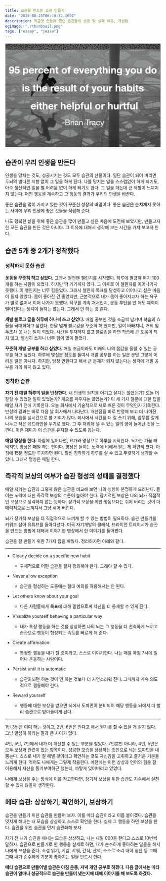 ```yaml
---
title: 습관을 만드는 습관 만들기
date: "2020-08-23T06:40:32.169Z"
description: 지금껏 만들려 했던 습관들의 성공 및 실패 이유, 개선점
ogimage: "./thumbnail.png"
tags: ["essay", "jesse"]
---
```


![](./thumbnail.png)

## 습관이 우리 인생을 만든다

인생을 망치는 것도, 성공시키는 것도 모두 습관의 산물이다. 일단 습관이 되어 버리면 두뇌의 별다른 저항 없이 그 일을 하게 된다. 나를 망치는 일을 스스럼없이 하게 되기도, 아주 생산적인 일을 별 어려움 없이 하게 되기도 한다. 그 일을 하는데 큰 저항이 느껴지지 않는다. 어떤 행동을 계속하고 그 행동의 결과가 우리의 인생을 바꾼다.

좋은 습관을 많이 가지고 있는 것이 꾸준한 성장의 비밀이다. 좋은 습관은 눈치채지 못하는 사이에 우리 인생에 좋은 것들을 적립해 준다.

나도 행복한 삶을 위해 좋은 습관을 많이 만들고 싶은 마음에 도전해 보았지만, 만들고자 한 모든 습관을 만든 것은 아니다. 그 이유에 대해서 생각해 보는 시간을 가져 보고자 한다.

## 습관 5개 중 2개가 정착했다

### 정착하지 못한 습관

**운동을 꾸준히 하고 싶었다.** 그래서 원펀맨 첼린지를 시작했다. 하루에 팔굽혀 펴기 100개를 하는 사람이 되었다. 하지만 딱 거기까지 였다. 그 이후로 이 첼린지를 이어나가지 못했다. 이 첼린지는 너무 힘들었다. 그래서 첼린지 목표를 달성하고 이어나고 싶은 마음이 들지 않았다. 몸이 좋아진 건 좋았지만, 근본적으로 내가 몸이 좋아지고자 하는 욕구가 별로 없어서 이어 나가지 못했다. 탁구를 계속 쳐서인지, 운동 루틴을 안 해도 체력이 떨어진다는 생각이 들지는 않는다. 그래서 안 하는 것 같다.

**개발 블로그 글을 하루에 하나씩 쓰고 싶었다.** 매일 공부한 것을 조금씩 남기며 학습의 효율을 극대화하고 싶었다. 한달 넘게 블로깅을 꾸준히 해 왔지만, 일이 바빠지니, 거의 엄두조차 못 내는 일이 되었다. 시간을 투자하지 않고 블로깅을 하면 학습에 큰 도움이 되지 않고, 열심히 쓰자니 너무 힘이 많이 들었다.

**꾸준히 개발 공부를 하고 싶었다.** 매일 조금이라도 미래의 나의 몸값을 올릴 수 있는 공부를 하고 싶었다. 하루에 몇십분 정도를 들여서 개발 공부를 하는 일은 분명 그렇게 어려운 일은 아니다. 하지만, 당장 안한다고 해서 큰 문제가 되지 않는다는 생각에 개발 공부를 거의 하지 않고 있다.

### 정착한 습관

**자기 전 매일 하루의 일을 반성한다.** 내 인생의 원칙을 어기고 살지는 않았는가? 오늘 더 잘할 수 있었던 일이 있었는가? 게으름 피우지는 않았는가? 이 세 가지 질문에 대한 답을 매일 자기 전에 기록한다. 오늘 회사에서 기술적으로 새로 배운 것이 무엇인지 기록한다. 반성의 결과는 바로 다음 날 회사에서 나타난다. 개선점을 바로 반영해 보고 더 나아진 나의 모습을 실시간으로 볼 기회가 많다. 회사에서 시간을 더 잘 쓰기 위해, 업무를 잘게 나누고 작은 데드라인을 두기로 했다. 그 후 처리해 낼 수 있는 일의 양이 늘어난 것을 느낀다. 이런 재미가 이 습관을 유지할 수 있도록 돕는다.

**매일 명상을 한다.** 아침에 일어나면, 요가와 명상으로 하루를 시작한다. 요가는 가끔 빼먹지만, 명상은 매일 하는 편이다. 명상은 들이는 노력에 비해서 얻는 게 확연히 크다. 아침에 15분 정도만 투자하면 된다. 훨씬 침착하게 하루를 살 수 있고 뚜렷하게 생각할 수 있다. 그래서 명상은 매일 한다.

## 즉각적 보상의 여부가 습관 형성의 성패를 결정했다

매일 지키는 습관과 그렇지 않은 습관을 비교해 보면 나의 성향이 분명하게 드러난다. 들이는 노력에 대한 즉각적 보상의 수준이 높아야 한다. 장기적인 보상은 나의 뇌가 직접적인 보상으로 생각하지 않는 듯하다. 장기적 보상을 위한 행동보다는 쉬어 버리는 것이 더 매력적으로 느껴져서 그냥 쉬어 버린다.

뇌가 장기적 보상을 더 직접적으로 느끼게 할 수 있는 방법이 필요하다. 습관 만들기를 키워드 삼아 유튜브를 돌아다녔다. 미국 자기개발의 클래식, 브라이언 트레이시가 습관을 만드는 방법에 대해서 이야기한 영상에서 한 이야기를 들어봤다.

습관을 잘 만들기 위한 7가지 팁을 배웠다. 정리하자면 아래와 같다.

---

- Clearly decide on a specific new habit

  - 구체적으로 어떤 습관을 할지 정의해야 한다. 그래야 할 수 있다.

- Never allow exception

  - 습관을 형성하는 도중에는 절대 예외를 허용해서는 안 된다.

- Let others know about your goal

  - 다른 사람들에게 목표에 대해 말함으로써 자신을 더 통제할 수 있게 된다.

- Visualize yourself behaving a particular way

  - 내가 특정 행동을 하는 것을 상상하면 나의 뇌는 그 행동을 더 친숙하게 느끼고 습관으로 행동이 형성되는 속도를 빠르게 해 준다.

- Create affirmation

  - 특정한 행동을 내가 할 것이라고, 스스로 이야기한다. 나는 매일 아침 7시에 일어나 운동하는 사람이다.

- Persist until it is automatic

  - 습관화되면 하는 것이 안 하는 것보다 더 자연스러워 진다. 그때까지 계속 의도적으로 행동해야 한다.

- Reward yourself
  - 행동에 대한 보상을 받으면 뇌에서 도파민이 분비되어 해당 행동을 뇌에서 더 빨리 습관으로 받아들이게 된다.

---

1번 3번은 이미 하는 것이고, 2번, 6번은 안다고 해서 뭔가를 할 수 있을 거 같지 않다. 그냥 열심히 하라는 말과 큰 차이가 없다.

4번, 5번, 7번에서 내가 더 개선할 수 있는 부분을 찾았다. 7번뿐만 아니라, 4번, 5번은 모두 보상과 관련이 있는 항목이다. 성공한 모습을 상상하는 것만으로 뇌는 도파민을 내뿜는다. 스스로 내가 잘 해낼 것이라고 확언하는 것도 자신감을 고취하고 즐거운 기분을 느끼게 한다. 적어도 나에게는 그렇게 작용한다. 예전에는 이런 상상과 언어의 힘을 잘 이용해서 자신을 동기부여하곤 했는데, 까맣게 잊어버리고 있었다.

나에게 보상을 주는 방식에 이를 참고한다면, 장기적 보상을 위한 습관도 지속해서 실천할 수 있지 않을까 생각한다.

## 메타 습관: 상상하기, 확언하기, 보상하기

습관을 만들기 위한 습관을 만들어 보자. 이를 메타 습관이라고 이름 붙이겠다. 습관을 멋지게 해내는 내 모습을 상상하고 스스로 확언을 한다. 실제 그 행동을 하면 보상을 한다. 습관을 위한 습관을 먼저 습관화해 보자

자기 전 내가 습관을 해내는 모습을 상상하고, 나는 내일 000을 한다고 스스로 10번씩 말하자. 습관으로 만들기로 한 행동을 실제로 하면, 내가 순수하게 좋아하는 일들을 해서 나에게 보상을 준다. 소설 읽기, 게임, 샤워, 간식, 산책, 스스로 소리 내어 칭찬 등 그때그때 내가 순수하게 기분이 좋아지는 일을 반드시 한다.

**메타 습관으로 만들어낼 습관은 아침 운동, 저녁 개인 공부로 하겠다. 다음 글에서는 메타 습관이 얼마나 성공적으로 습관을 만들어 냈는지에 대해 이야기를 해 보도록 하겠다.**
